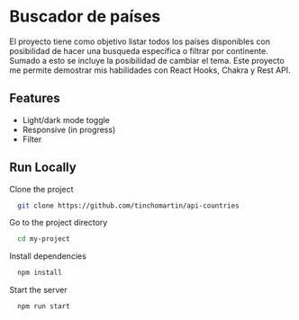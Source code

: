 
# Buscador de países

El proyecto tiene como objetivo listar todos los países disponibles con posibilidad de hacer una busqueda específica o filtrar por continente. Sumado a esto se incluye la posibilidad de cambiar el tema.
Este proyecto me permite demostrar mis habilidades con React Hooks, Chakra y Rest API.


## Features

- Light/dark mode toggle
- Responsive (in progress)
- Filter
  
## Run Locally

Clone the project

```bash
  git clone https://github.com/tinchomartin/api-countries
```

Go to the project directory

```bash
  cd my-project
```

Install dependencies

```bash
  npm install
```

Start the server

```bash
  npm run start
```

  
